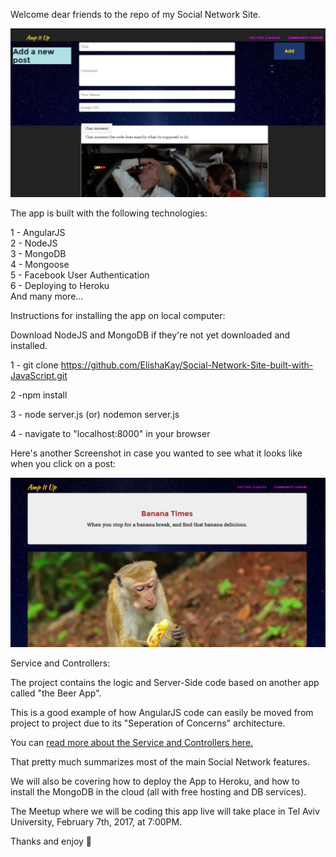 Welcome dear friends to the repo of my Social Network Site.

<img src="Screenshot1.PNG">

The app is built with the following technologies:

1 - AngularJS<br>
2 - NodeJS<br>
3 - MongoDB<br>
4 - Mongoose<br>
5 - Facebook User Authentication<br>
6 - Deploying to Heroku<br>
And many more...


Instructions for installing the app on local computer:

Download NodeJS and MongoDB if they're not yet downloaded and installed.

1 - git clone https://github.com/ElishaKay/Social-Network-Site-built-with-JavaScript.git 

2 -npm install 

3 - node server.js (or) nodemon server.js 

4 - navigate to "localhost:8000" in your browser

Here's another Screenshot in case you wanted to see what it looks like when you click on a post:

<img src="monkey.PNG">

Service and Controllers:

The project contains the logic and Server-Side code based on another app called "the Beer App".

This is a good example of how AngularJS code can easily be moved from project to project due to its "Seperation of Concerns" architecture.

You can <a href="http://movie-holics.com/blog/mongoisland/index.html" target="_blank"> read more about the Service and Controllers here.</a>
 
That pretty much summarizes most of the main Social Network features.

We will also be covering how to deploy the App to Heroku, and how to install the MongoDB in the cloud (all with free hosting and DB services).

The Meetup where we will be coding this app live will take place in Tel Aviv University, February 7th, 2017, at 7:00PM.

Thanks and enjoy 🤠



